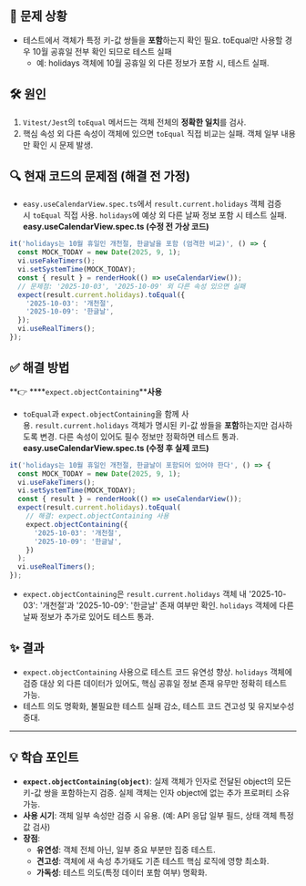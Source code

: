 ## **🚨 문제 상황**<br>  
* 테스트에서 객체가 특정 키-값 쌍들을 **포함**하는지 확인 필요. toEqual만 사용할 경우 10월 공휴일 전부 확인 되므로 테스트 실패  
   * 예: holidays 객체에 10월 공휴일 외 다른 정보가 포함 시, 테스트 실패.  
  
## **🛠 원인**<br>  
1. `Vitest/Jest`의 `toEqual` 메서드는 객체 전체의 **정확한 일치**를 검사.  
1. 핵심 속성 외 다른 속성이 객체에 있으면 `toEqual` 직접 비교는 실패. 객체 일부 내용만 확인 시 문제 발생.  
  
## **🔍 현재 코드의 문제점 (해결 전 가정)**<br>  
* `easy.useCalendarView.spec.ts`에서 `result.current.holidays` 객체 검증 시 `toEqual` 직접 사용. `holidays`에 예상 외 다른 날짜 정보 포함 시 테스트 실패.  
**easy.useCalendarView.spec.ts (수정 전 가상 코드)**  
```typescript  
it('holidays는 10월 휴일인 개천절, 한글날을 포함 (엄격한 비교)', () => {
  const MOCK_TODAY = new Date(2025, 9, 1);
  vi.useFakeTimers();
  vi.setSystemTime(MOCK_TODAY);
  const { result } = renderHook(() => useCalendarView());
  // 문제점: '2025-10-03', '2025-10-09' 외 다른 속성 있으면 실패
  expect(result.current.holidays).toEqual({
    '2025-10-03': '개천절',
    '2025-10-09': '한글날',
  });
  vi.useRealTimers();
});  
```  
  
## **✅ 해결 방법**<br>  
**👉 ****`expect.objectContaining`****사용**  
* `toEqual`과 `expect.objectContaining`을 함께 사용. `result.current.holidays` 객체가 명시된 키-값 쌍들을 **포함**하는지만 검사하도록 변경. 다른 속성이 있어도 필수 정보만 정확하면 테스트 통과.  
**easy.useCalendarView.spec.ts (수정 후 실제 코드)**  
```typescript  
it('holidays는 10월 휴일인 개천절, 한글날이 포함되어 있어야 한다', () => {
  const MOCK_TODAY = new Date(2025, 9, 1);
  vi.useFakeTimers();
  vi.setSystemTime(MOCK_TODAY);
  const { result } = renderHook(() => useCalendarView());
  expect(result.current.holidays).toEqual(
    // 해결: expect.objectContaining 사용
    expect.objectContaining({
      '2025-10-03': '개천절',
      '2025-10-09': '한글날',
    })
  );
  vi.useRealTimers();
});  
```  
* `expect.objectContaining`은 `result.current.holidays` 객체 내 '2025-10-03': '개천절'과 '2025-10-09': '한글날' 존재 여부만 확인. `holidays` 객체에 다른 날짜 정보가 추가로 있어도 테스트 통과.  
## **✨ 결과**<br>  
* `expect.objectContaining` 사용으로 테스트 코드 유연성 향상. `holidays` 객체에 검증 대상 외 다른 데이터가 있어도, 핵심 공휴일 정보 존재 유무만 정확히 테스트 가능.  
* 테스트 의도 명확화, 불필요한 테스트 실패 감소, 테스트 코드 견고성 및 유지보수성 증대.  
---  
## **💡 학습 포인트**<br>  
* **`expect.objectContaining(object)`**: 실제 객체가 인자로 전달된 object의 모든 키-값 쌍을 포함하는지 검증. 실제 객체는 인자 object에 없는 추가 프로퍼티 소유 가능.  
* **사용 시기**: 객체 일부 속성만 검증 시 유용. (예: API 응답 일부 필드, 상태 객체 특정 값 검사)  
* **장점**:  
   * **유연성**: 객체 전체 아닌, 일부 중요 부분만 집중 테스트.  
   * **견고성**: 객체에 새 속성 추가돼도 기존 테스트 핵심 로직에 영향 최소화.  
   * **가독성**: 테스트 의도(특정 데이터 포함 여부) 명확화.  
  

